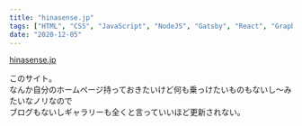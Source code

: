 ```yaml
---
title: "hinasense.jp"
tags: ["HTML", "CSS", "JavaScript", "NodeJS", "Gatsby", "React", "GraphQL"]
date: "2020-12-05"
---
```


[hinasense.jp](https://hinasense.jp)

このサイト。<br>
なんか自分のホームページ持っておきたいけど何も乗っけたいものもないし～みたいなノリなので<br>
ブログもないしギャラリーも全くと言っていいほど更新されない。